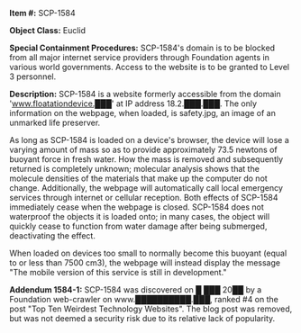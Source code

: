 **Item #:** SCP-1584

**Object Class:** Euclid

**Special Containment Procedures:** SCP-1584's domain is to be blocked from all major internet service providers through Foundation agents in various world governments. Access to the website is to be granted to Level 3 personnel.

**Description:** SCP-1584 is a website formerly accessible from the domain 'www.floatationdevice.███' at IP address 18.2.███.███. The only information on the webpage, when loaded, is safety.jpg, an image of an unmarked life preserver.

As long as SCP-1584 is loaded on a device's browser, the device will lose a varying amount of mass so as to provide approximately 73.5 newtons of buoyant force in fresh water. How the mass is removed and subsequently returned is completely unknown; molecular analysis shows that the molecule densities of the materials that make up the computer do not change. Additionally, the webpage will automatically call local emergency services through internet or cellular reception. Both effects of SCP-1584 immediately cease when the webpage is closed. SCP-1584 does not waterproof the objects it is loaded onto; in many cases, the object will quickly cease to function from water damage after being submerged, deactivating the effect.

When loaded on devices too small to normally become this buoyant (equal to or less than 7500 cm3), the webpage will instead display the message "The mobile version of this service is still in development."

**Addendum 1584-1:** SCP-1584 was discovered on █ ███ 20██ by a Foundation web-crawler on www.██████████.███, ranked #4 on the post "Top Ten Weirdest Technology Websites". The blog post was removed, but was not deemed a security risk due to its relative lack of popularity.